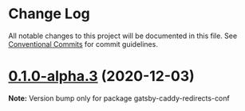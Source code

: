 # Change Log

All notable changes to this project will be documented in this file.
See [Conventional Commits](https://conventionalcommits.org) for commit guidelines.

# [0.1.0-alpha.3](https://github.com/adaltas/remark-gatsby-plugins/compare/gatsby-caddy-redirects-conf@0.1.0-alpha.2...gatsby-caddy-redirects-conf@0.1.0-alpha.3) (2020-12-03)

**Note:** Version bump only for package gatsby-caddy-redirects-conf
